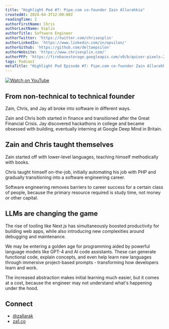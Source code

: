 ```yaml
---
title: "Highlight Pod #7: Pipe.com co-founder Zain Allarahkia"
createdAt: 2024-04-3T12:00:00Z
readingTime: 2
authorFirstName: Chris
authorLastName: Esplin
authorTitle: Software Engineer
authorTwitter: 'https://twitter.com/chrisesplin'
authorLinkedIn: 'https://www.linkedin.com/in/epsilon/'
authorGithub: 'https://github.com/deltaepsilon'
authorWebsite: 'https://www.chrisesplin.com/'
authorPFP: 'https://firebasestorage.googleapis.com/v0/b/quiver-pixels-2020.appspot.com/o/F1EQ3eaBqkbEKEHBigolXIlmdut2%2F1408a808-60a6-4102-b636-08ab24041503.jpeg?alt=media&token=5f0ed5d8-c192-4aa3-a75b-3eb6cac9a552'
tags: Podcast
metaTitle: "Highlight Pod Episode #7: Pipe.com co-founder Zain Allarahkia"
---
```



[![Watch on YouTube](/images/blog/podcast/6/play.png)](https://dub.sh/BbjrncD)

## From non-technical to technical founder

Zain, Chris, and Jay all broke into software in different ways.

Zain and Chris both started in finance and transitioned after the Great Financial Crisis. Jay discovered hackathons in college and became obsessed with building, eventually interning at Google Deep Mind in Britain.

## Zain and Chris taught themselves

Zain started off with lower-level languages, teaching himself methodically with books.

Chris taught himself on-the-job, initially automating his job with PHP and gradually transitioning into a software engineering career.

Software engineering removes barriers to career success for a certain class of people, because the primary resource required is study time, not money or other capital.

## LLMs are changing the game

The rise of tooling like Next.js has simultaneously boosted productivity for building web apps, while also introducing new complexities around debugging and maintenance.

We may be entering a golden age for programming aided by powerful language models like GPT-4 and AI code assistants. These can generate functional code, explain concepts, and even help learn new languages through immersive project-based prompts - transforming how developers learn and work.

The increased abstraction makes initial learning much easier, but it comes at a cost, because the engineer may not understand what's happening under the hood.

## Connect

- [@zallarak](https://twitter.com/zallarak)
- [za1.co](https://za1.co/)
